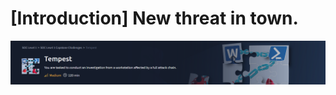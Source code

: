 # [Introduction] New threat in town.

<div>
<img src="https://github.com/Modern-Wizard/Introduction/blob/main/ss1.png" />
</div>
